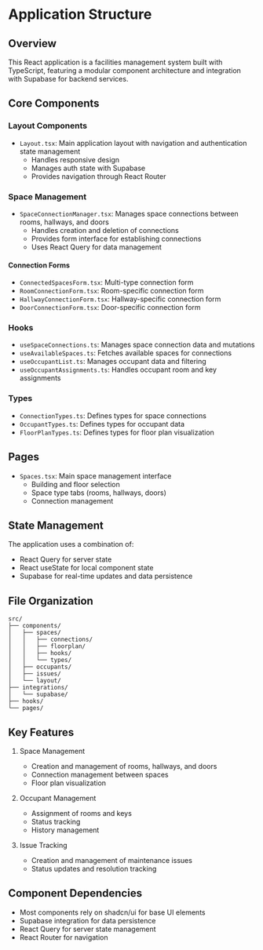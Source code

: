 
# Application Structure

## Overview
This React application is a facilities management system built with TypeScript, featuring a modular component architecture and integration with Supabase for backend services.

## Core Components

### Layout Components
- `Layout.tsx`: Main application layout with navigation and authentication state management
  - Handles responsive design
  - Manages auth state with Supabase
  - Provides navigation through React Router

### Space Management
- `SpaceConnectionManager.tsx`: Manages space connections between rooms, hallways, and doors
  - Handles creation and deletion of connections
  - Provides form interface for establishing connections
  - Uses React Query for data management

#### Connection Forms
- `ConnectedSpacesForm.tsx`: Multi-type connection form
- `RoomConnectionForm.tsx`: Room-specific connection form
- `HallwayConnectionForm.tsx`: Hallway-specific connection form
- `DoorConnectionForm.tsx`: Door-specific connection form

### Hooks
- `useSpaceConnections.ts`: Manages space connection data and mutations
- `useAvailableSpaces.ts`: Fetches available spaces for connections
- `useOccupantList.ts`: Manages occupant data and filtering
- `useOccupantAssignments.ts`: Handles occupant room and key assignments

### Types
- `ConnectionTypes.ts`: Defines types for space connections
- `OccupantTypes.ts`: Defines types for occupant data
- `FloorPlanTypes.ts`: Defines types for floor plan visualization

## Pages
- `Spaces.tsx`: Main space management interface
  - Building and floor selection
  - Space type tabs (rooms, hallways, doors)
  - Connection management

## State Management
The application uses a combination of:
- React Query for server state
- React useState for local component state
- Supabase for real-time updates and data persistence

## File Organization
```
src/
├── components/
│   ├── spaces/
│   │   ├── connections/
│   │   ├── floorplan/
│   │   ├── hooks/
│   │   └── types/
│   ├── occupants/
│   ├── issues/
│   └── layout/
├── integrations/
│   └── supabase/
├── hooks/
└── pages/
```

## Key Features
1. Space Management
   - Creation and management of rooms, hallways, and doors
   - Connection management between spaces
   - Floor plan visualization

2. Occupant Management
   - Assignment of rooms and keys
   - Status tracking
   - History management

3. Issue Tracking
   - Creation and management of maintenance issues
   - Status updates and resolution tracking

## Component Dependencies
- Most components rely on shadcn/ui for base UI elements
- Supabase integration for data persistence
- React Query for server state management
- React Router for navigation
